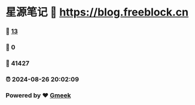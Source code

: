 # 星源笔记 :link: https://blog.freeblock.cn 
### :page_facing_up: [13](https://blog.freeblock.cn/tag.html) 
### :speech_balloon: 0 
### :hibiscus: 41427 
### :alarm_clock: 2024-08-26 20:02:09 
### Powered by :heart: [Gmeek](https://github.com/Meekdai/Gmeek)
